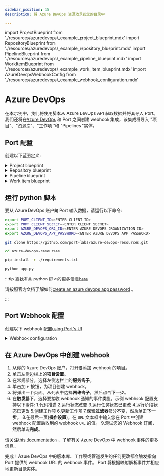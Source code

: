 ```yaml
---
sidebar_position: 15
description: 将 Azure DevOps 资源收录到您的目录中

---
```


import ProjectBlueprint from './resources/azuredevops/_example_project_blueprint.mdx'
import RepositoryBlueprint from './resources/azuredevops/_example_repository_blueprint.mdx'
import PipelineBlueprint from './resources/azuredevops/_example_pipeline_blueprint.mdx'
import WorkItemBlueprint from './resources/azuredevops/_example_work_item_blueprint.mdx'
import AzureDevopsWebhookConfig from './resources/azuredevops/_example_webhook_configuration.mdx'

# Azure DevOps

在本示例中，我们将使用脚本从 Azure DevOps API 获取数据并将其导入 Port。我们还将在[Azure DevOps](https://azure.microsoft.com/en-us/products/devops) 和 Port 之间创建 webhook 集成，该集成将导入 "项目"、"资源库"、"工作项 "和 "Pipelines "实体。

## Port 配置

创建以下蓝图定义: 

<details>
<summary>Project blueprint</summary>

<ProjectBlueprint/>

</details>

<details>
<summary>Repository blueprint</summary>

<RepositoryBlueprint/>

</details>

<details>
<summary>Pipeline blueprint</summary>

<PipelineBlueprint/>

</details>

<details>
<summary>Work item blueprint</summary>

<WorkItemBlueprint/>

</details>

## 运行 python 脚本

要从 Azure DevOps 账户向 Port 输入数据，请运行以下命令: 

```bash
export PORT_CLIENT_ID=<ENTER CLIENT ID>
export PORT_CLIENT_SECRET=<ENTER CLIENT SECRET>
export AZURE_DEVOPS_ORG_ID=<ENTER AZURE DEVOPS ORGANIZATION ID>
export AZURE_DEVOPS_APP_PASSWORD=<ENTER AZURE DEVOPS APP PASSWORD>

git clone https://github.com/port-labs/azure-devops-resources.git

cd azure-devops-resources

pip install -r ./requirements.txt

python app.py
```

:::tip 查找有关 python 脚本的更多信息[here](https://github.com/port-labs/azure-devops-resources)

请按照官方文档了解如何[create an azure devops app password](https://learn.microsoft.com/en-us/azure/devops/organizations/accounts/use-personal-access-tokens-to-authenticate?view=azure-devops&amp;tabs=Windows) 。

:::

## Port Webhook 配置

创建以下 webhook 配置[using Port's UI](/build-your-software-catalog/sync-data-to-catalog/webhook/?operation=ui#configuring-webhook-endpoints)

<details>

<summary>Webhook configuration</summary>

1. **基本信息** 选项卡 - 填写以下详细信息: 
    1.title: `Azure DevOps Mapper`。
    2.标识符: `azure_devops_mapper`。
    3.描述 : `将 Azure DevOps 资源映射到 Port` 的 webhook 配置。
    4.图标 : `AzureDevops`.
2. **集成配置**选项卡--填写以下 JQ 映射: 
   <AzureDevopsWebhookConfig/>
3.单击页面底部的**保存**。

</details>

## 在 Azure DevOps 中创建 webhook

1. 从你的 Azure DevOps 账户，打开要添加 webhook 的项目。
2. 单击左侧边栏上的**项目设置**。
3. 在常规部分，选择左侧边栏上的**服务钩子**。
4. 单击加 **+** 按钮，为项目创建 webhook。
5. 将弹出一个页面。从列表中选择**网络钩子**，然后点击**下一步**。
6. 在**触发器**下，选择要接收 webhook 通知的事件类型。示例 webhook 配置支持以下事件: 
    1.代码推送
    2.运行状态改变
    3.运行任务状态已更改
    4.运行阶段状态已更改
    5.创建工作项
    6.更新工作项
7.保留**过滤器**部分不变，然后单击**下一步**。
8.在最后一页(**操作设置**)，在 `URL` 文本框中输入您在 Port 中创建 webhook 配置后收到的 webhook `URL` 的值。
9.测试您的 Webhook 订阅，然后单击**完成**。

请关注[this documentation](https://learn.microsoft.com/en-us/azure/devops/service-hooks/events?toc=%2Fazure%2Fdevops%2Fmarketplace-extensibility%2Ftoc.json&amp;view=azure-devops) ，了解有关 Azure DevOps 中 webhook 事件的更多信息。

完成！Azure DevOps 中的版本库、工作项或管道发生的任何更改都会触发指向 Port 提供的 webhook URL 的 webhook 事件。 Port 将根据映射解析事件并相应地更新目录实体。